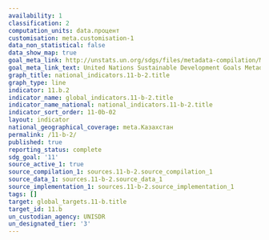 ```yaml
---
availability: 1
classification: 2
computation_units: data.процент
customisation: meta.customisation-1
data_non_statistical: false
data_show_map: true
goal_meta_link: http://unstats.un.org/sdgs/files/metadata-compilation/Metadata-Goal-11.pdf
goal_meta_link_text: United Nations Sustainable Development Goals Metadata (pdf 2066kB)
graph_title: national_indicators.11-b-2.title
graph_type: line
indicator: 11.b.2
indicator_name: global_indicators.11-b-2.title
indicator_name_national: national_indicators.11-b-2.title
indicator_sort_order: 11-0b-02
layout: indicator
national_geographical_coverage: meta.Казахстан
permalink: /11-b-2/
published: true
reporting_status: complete
sdg_goal: '11'
source_active_1: true
source_compilation_1: sources.11-b-2.source_compilation_1
source_data_1: sources.11-b-2.source_data_1
source_implementation_1: sources.11-b-2.source_implementation_1
tags: []
target: global_targets.11-b.title
target_id: 11.b
un_custodian_agency: UNISDR
un_designated_tier: '3'
---
```

